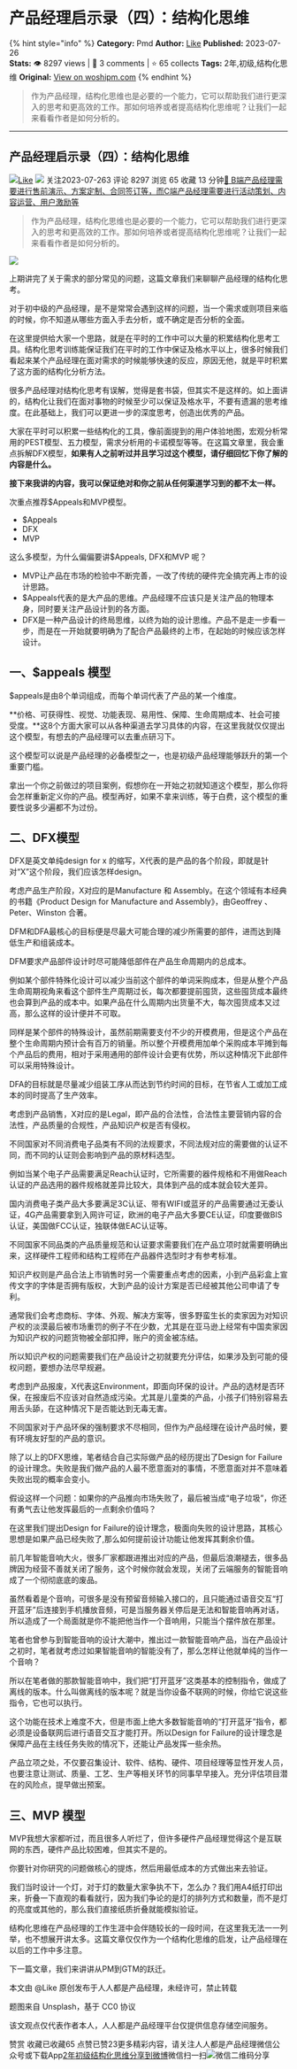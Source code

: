 # 产品经理启示录（四）：结构化思维
{% hint style="info" %}
**Category:** Pmd
**Author:** [Like](https://www.woshipm.com/u/771170)
**Published:** 2023-07-26  
**Stats:** 👁️ 8297 views | 💬 3 comments | ⭐ 65 collects
**Tags:** 2年,初级,结构化思维
**Original:** [View on woshipm.com](https://www.woshipm.com/pmd/5872715.html)
{% endhint %}
> 作为产品经理，结构化思维也是必要的一个能力，它可以帮助我们进行更深入的思考和更高效的工作。那如何培养或者提高结构化思维呢？让我们一起来看看作者是如何分析的。

---

## 产品经理启示录（四）：结构化思维

[![](https://static.woshipm.com/view/woshipm_api_def_20230718191121_3625.png?imageView2/1/w/72/h/72/q/100)](https://www.woshipm.com/u/771170)[Like](https://www.woshipm.com/u/771170) ![](https://static.woshipm.com/tag/1101_1@2x.png) 关注2023-07-263 评论 8297 浏览 65 收藏 13 分钟[🔗 B端产品经理需要进行售前演示、方案定制、合同签订等，而C端产品经理需要进行活动策划、内容运营、用户激励等](https://ke.qidianla.com/courses/bcpm)

> 作为产品经理，结构化思维也是必要的一个能力，它可以帮助我们进行更深入的思考和更高效的工作。那如何培养或者提高结构化思维呢？让我们一起来看看作者是如何分析的。

![](https://image.woshipm.com/2023/04/14/899b1896-da9e-11ed-9b82-00163e0b5ff3.png)

上期讲完了关于需求的部分常见的问题，这篇文章我们来聊聊产品经理的结构化思考。

对于初中级的产品经理，是不是常常会遇到这样的问题，当一个需求或则项目来临的时候，你不知道从哪些方面入手去分析，或不确定是否分析的全面。

在这里提供给大家一个思路，就是在平时的工作中可以大量的积累结构化思考工具。结构化思考训练能保证我们在平时的工作中保证及格水平以上，很多时候我们看起来某个产品经理在面对需求的时候能够快速的反应，原因无他，就是平时积累了这方面的结构化分析方法。

很多产品经理对结构化思考有误解，觉得是套书袋，但其实不是这样的。如上面讲的，结构化让我们在面对事物的时候至少可以保证及格水平，不要有遗漏的思考维度。在此基础上，我们可以更进一步的深度思考，创造出优秀的产品。

大家在平时可以积累一些结构化的工具，像前面提到的用户体验地图，宏观分析常用的PEST模型、五力模型，需求分析用的卡诺模型等等。在这篇文章里，我会重点拆解DFX模型，**如果有人之前听过并且学习过这个模型，请仔细回忆下你了解的内容是什么。**

**接下来我讲的内容，我可以保证绝对和你之前从任何渠道学习到的都不太一样。**

次重点推荐$Appeals和MVP模型。

*   $Appeals
*   DFX
*   MVP

这么多模型，为什么偏偏要讲$Appeals, DFX和MVP 呢？

*   MVP让产品在市场的检验中不断完善，一改了传统的硬件完全搞完再上市的设计思路。
*   $Appeals代表的是大产品的思维。产品经理不应该只是关注产品的物理本身，同时要关注产品设计到的各方面。
*   DFX是一种产品设计的终局思维，以终为始的设计思维。产品不是走一步看一步，而是在一开始就要明确为了配合产品最终的上市，在起始的时候应该怎样设计。

## 一、$appeals 模型

$appeals是由8个单词组成，而每个单词代表了产品的某一个维度。

**价格、可获得性、视觉、功能表现、易用性、保障、生命周期成本、社会可接受度。**这8个方面大家可以从各种渠道去学习具体的内容，在这里我就仅仅提出这个模型，有想去的产品经理可以去重点研习下。

这个模型可以说是产品经理的必备模型之一，也是初级产品经理能够跃升的第一个重要门槛。

拿出一个你之前做过的项目案例，假想你在一开始之初就知道这个模型，那么你将会怎样重新定义你的产品。模型再好，如果不拿来训练，等于白费，这个模型的重要性说多少遍都不为过份。

## 二、DFX模型

DFX是英文单纯design for x 的缩写，X代表的是产品的各个阶段，即就是针对“X”这个阶段，我们应该怎样design。

考虑产品生产阶段，X对应的是Manufacture 和 Assembly。在这个领域有本经典的书籍《Product Design for Manufacture and Assembly》，由Geoffrey 、Peter、Winston 合著。

DFM和DFA最核心的目标便是尽最大可能合理的减少所需要的部件，进而达到降低生产和组装成本。

DFM要求产品部件设计时尽可能降低部件在产品生命周期内的总成本。

例如某个部件特殊化设计可以减少当前这个部件的单词采购成本，但是从整个产品生命周期视角来看这个部件生产周期过长，每次都要提前囤货，这些囤货成本最终也会算到产品的成本中。如果产品在什么周期内出货量不大，每次囤货成本又过高，那么这样的设计便并不可取。

同样是某个部件的特殊设计，虽然前期需要支付不少的开模费用，但是这个产品在整个生命周期内预计会有百万的销量。所以整个开模费用加单个采购成本平摊到每个产品后的费用，相对于采用通用的部件设计会更有优势，所以这种情况下此部件可以采用特殊设计。

DFA的目标就是尽量减少组装工序从而达到节约时间的目标，在节省人工或加工成本的同时提高了生产效率。

考虑到产品销售，X对应的是Legal，即产品的合法性，合法性主要营销内容的合法性，产品质量的合规性，产品知识产权是否有侵权。

不同国家对不同消费电子品类有不同的法规要求，不同法规对应的需要做的认证不同，而不同的认证则会影响到产品的原材料选型。

例如当某个电子产品需要满足Reach认证时，它所需要的器件规格和不用做Reach认证的产品选用的器件规格就差异比较大，具体到产品的成本就会较大差异。

国内消费电子类产品大多要满足3C认证、带有WIFI或蓝牙的产品需要通过无委认证，4G产品需要拿到入网许可证，欧洲的电子产品大多要CE认证，印度要做BIS认证，美国做FCC认证，独联体做EAC认证等。

不同国家不同品类的产品质量规范和认证要求需要我们在产品立项时就需要明确出来，这样硬件工程师和结构工程师在产品器件选型时才有参考标准。

知识产权则是产品合法上市销售时另一个需要重点考虑的因素，小到产品彩盒上宣传文字的字体是否拥有版权，大到产品的设计方案是否已经被其他公司申请了专利。

通常我们会考虑商标、字体、外观、解决方案等，很多野蛮生长的卖家因为对知识产权的淡漠最后被市场重罚的例子不在少数，尤其是在亚马逊上经常有中国卖家因为知识产权的问题货物被全部扣押，账户的资金被冻结。

所以知识产权的问题需要我们在产品设计之初就要充分评估，如果涉及到可能的侵权问题，要想办法尽早规避。

考虑到产品报废，X代表这Environment，即面向环保的设计。产品的选材是否环保，在报废后不应该对自然造成污染。尤其是儿童类的产品，小孩子们特别容易去用舌头舔，在这种情况下是否能达到无毒无害。

不同国家对于产品环保的强制要求不尽相同，但作为产品经理在设计产品时候，要有环境友好型的产品的意识。

除了以上的DFX思维，笔者结合自己实际做产品的经历提出了Design for Failure的设计理念。失败是我们做产品的人最不愿意面对的事情，不愿意面对并不意味着失败出现的概率会变小。

假设这样一个问题：如果你的产品推向市场失败了，最后被当成“电子垃圾”，你还有勇气去让他发挥最后的一点剩余价值吗？

在这里我们提出Design for Failure的设计理念，极面向失败的设计思路，其核心思想是如果产品已经失败了,那么如何提前设计功能让他发挥其剩余价值。

前几年智能音响大火，很多厂家都跟进推出对应的产品，但最后浪潮褪去，很多品牌因为经营不善就关闭了服务，这个时候你就会发现，关闭了云端服务的智能音响成了一个彻彻底底的废品。

虽然看着是个音响，可很多是没有预留音频输入接口的，且只能通过语音交互“打开蓝牙”后连接到手机播放音频，可是当服务器关停后是无法和智能音响再对话，所以造成了一个局面就是你不能把他当作一个音响用，只能当个摆件放在那里。

笔者也曾参与到智能音响的设计大潮中，推出过一款智能音响产品，当在产品设计之初时，笔者就考虑过如果智能音响的智能没有了，那么怎样让他就单纯的当作一个音响？

所以在笔者做的那款智能音响中，我们把“打开蓝牙”这类基本的控制指令，做成了离线的版本。什么叫做离线的版本呢？就是当你设备不联网的时候，你给它说这些指令，它也可以执行。

这个功能在技术上难度不大，但是市面上绝大多数智能音响的“打开蓝牙”指令，都必须是设备联网后进行语音交互才能打开。所以Design for Failure的设计理念是保障产品在主线任务失败的情况下，还能让产品发挥一些余热。

产品立项之处，不仅要召集设计、软件、结构、硬件、项目经理等显性开发人员，也要注意让测试、质量、工艺、生产等相关环节的同事早早接入。充分评估项目潜在的风险点，提早做出预案。

## 三、MVP 模型

MVP我想大家都听过，而且很多人听烂了，但许多硬件产品经理觉得这个是互联网的东西，硬件产品比较困难，但其实不是的。

你要针对你研究的问题做核心的提炼，然后用最低成本的方式做出来去验证。

我们当时设计一个灯，对于灯的数量大家争执不下，怎么办？我们用A4纸打印出来，折叠一下直观的看看就行，因为我们争论的是灯的排列方式和数量，而不是灯的亮度或其他的，那么我们直接纸质折叠就能模拟验证。

结构化思维在产品经理的工作生涯中会伴随较长的一段时间，在这里我无法一一列举，也不想展开讲太多。这篇文章仅仅作为一个结构化思维的启发，让产品经理在以后的工作中多注意。

下一篇文章，我们来讲讲从PM到GTM的跃迁。

本文由 @Like 原创发布于人人都是产品经理，未经许可，禁止转载

题图来自 Unsplash，基于 CC0 协议

该文观点仅代表作者本人，人人都是产品经理平台仅提供信息存储空间服务。

赞赏 收藏已收藏65 点赞已赞23更多精彩内容，请关注人人都是产品经理微信公众号或下载App[2年](https://www.woshipm.com/tag/2%e5%b9%b4)[初级](https://www.woshipm.com/tag/%e5%88%9d%e7%ba%a7)[结构化思维](https://www.woshipm.com/tag/%e7%bb%93%e6%9e%84%e5%8c%96%e6%80%9d%e7%bb%b4)[分享到微博](https://service.weibo.com/share/share.php?appkey=2775287854&title=产品经理启示录（四）：结构化思维&url=https://www.woshipm.com/pmd/5872715.html&pic=https://image.woshipm.com/2023/04/14/899b1896-da9e-11ed-9b82-00163e0b5ff3.png)微信扫一扫![微信二维码](https://api.pwmqr.com/qrcode/create/?url=https://www.woshipm.com/pmd/5872715.html)分享